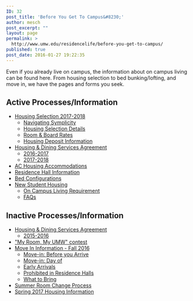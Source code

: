 ```yaml
---
ID: 32
post_title: 'Before You Get To Campus&#8230;'
author: mesch
post_excerpt: ""
layout: page
permalink: >
  http://www.umw.edu/residencelife/before-you-get-to-campus/
published: true
post_date: 2016-01-27 19:22:35
---
```

Even if you already live on campus, the information about on campus living can be found here. From housing selection to bed bunking/lofting, and move in, we have the pages and forms you seek.
<div class="one-half first">
<h2>Active Processes/Information</h2>
<ul>
 	<li><a href="http://www.umw.edu/residencelife/before-you-get-to-campus/housing-selection/">Housing Selection 2017-2018</a>
<ul>
 	<li><a href="http://www.umw.edu/residencelife/before-you-get-to-campus/housing-selection/navigating-symplicity/">Navigating Symplicity</a></li>
 	<li><a href="http://www.umw.edu/residencelife/before-you-get-to-campus/housing-selection/details/">Housing Selection Details</a></li>
 	<li><a href="http://www.umw.edu/residencelife/before-you-get-to-campus/housing-selection/rates/">Room &amp; Board Rates</a></li>
 	<li><a href="http://www.umw.edu/residencelife/before-you-get-to-campus/spring-2017-housing-information/housing-deposit/">Housing Deposit Information</a></li>
</ul>
</li>
 	<li><a href="http://www.umw.edu/residencelife/before-you-get-to-campus/services-agreement/">Housing &amp; Dining Services Agreement</a>
<ul>
 	<li><a href="http://www.umw.edu/residencelife/before-you-get-to-campus/services-agreement/2016-2017/">2016-2017</a></li>
 	<li><a href="http://www.umw.edu/residencelife/before-you-get-to-campus/services-agreement/2017-2018/">2017-2018</a></li>
</ul>
</li>
 	<li><a href="http://www.umw.edu/residencelife/before-you-get-to-campus/air-conditioned/">AC Housing Accommodations</a></li>
 	<li><a href="http://www.umw.edu/residencelife/residence-halls/">Residence Hall Information</a></li>
 	<li><a href="http://www.umw.edu/residencelife/before-you-get-to-campus/configuring-your-bed/">Bed Configurations</a></li>
 	<li><a href="http://www.umw.edu/residencelife/before-you-get-to-campus/new-student-housing/">New Student Housing</a>
<ul>
 	<li><a href="http://www.umw.edu/residencelife/before-you-get-to-campus/new-student-housing/on-campus-living-requirement/">On Campus Living Requirement</a></li>
 	<li><a href="http://www.umw.edu/residencelife/before-you-get-to-campus/new-student-housing/faqs/">FAQs</a></li>
</ul>
</li>
</ul>
</div>
<div class="one-half">
<h2>Inactive Processes/Information</h2>
<ul>
 	<li><a href="http://www.umw.edu/residencelife/before-you-get-to-campus/services-agreement/">Housing &amp; Dining Services Agreement</a>
<ul>
 	<li><a href="http://www.umw.edu/residencelife/before-you-get-to-campus/services-agreement/2015-2016/">2015-2016</a></li>
</ul>
</li>
 	<li><a href="http://www.umw.edu/residencelife/before-you-get-to-campus/my-room-my-umw/">"My Room, My UMW" contest</a></li>
 	<li><a href="http://www.umw.edu/residencelife/before-you-get-to-campus/move-in/">Move In Information - Fall 2016</a>
<ul>
 	<li><a href="http://www.umw.edu/residencelife/before-you-get-to-campus/move-in/before-you-arrive/">Move-in: Before you Arrive</a></li>
 	<li><a href="http://www.umw.edu/residencelife/before-you-get-to-campus/move-in/move-in-day-of/">Move-in: Day of</a></li>
 	<li><a href="http://www.umw.edu/residencelife/before-you-get-to-campus/move-in/early-arrivals/">Early Arrivals</a></li>
 	<li><a href="http://www.umw.edu/residencelife/before-you-get-to-campus/move-in/prohibited-in-residence-halls/">Prohibited in Residence Halls</a></li>
 	<li><a href="http://www.umw.edu/residencelife/before-you-get-to-campus/move-in/what-to-bring/">What to Bring</a></li>
</ul>
</li>
 	<li><a href="http://www.umw.edu/residencelife/before-you-get-to-campus/summer-room-change-process/">Summer Room Change Process</a></li>
 	<li><a href="http://www.umw.edu/residencelife/before-you-get-to-campus/spring-2017-housing-information/">Spring 2017 Housing Information</a></li>
</ul>
</div>
